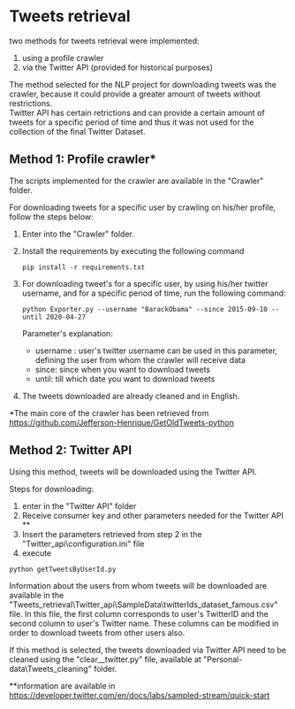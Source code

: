 # Tweets retrieval
 
two methods for tweets retrieval were implemented:
1. using a profile crawler
2. via the Twitter API (provided for historical purposes)

The method selected for the NLP project for downloading tweets was the crawler, because it could provide a greater amount of tweets without restrictions.   
Twitter API has certain retrictions and can provide a certain amount of tweets for a specific period of time and thus it was not used for the collection of the final Twitter Dataset.  


## Method 1: Profile crawler*

The scripts implemented for the crawler are available in the "Crawler" folder.

For downloading tweets for a specific user by crawling on his/her profile, follow the steps below:
1. Enter into the "Crawler" folder.
2. Install the requirements by executing the following command
   ``` 
   pip install -r requirements.txt
   ```
3. For downloading tweet's for a specific user, by using his/her twitter username, and for a specific period of time, run the following command:
   ``` 
   python Exporter.py --username "BarackObama" --since 2015-09-10 --until 2020-04-27
   ```
   
   Parameter's explanation:
   
   * username : user's twitter username can be used in this parameter, defining the user from whom the crawler will receive data
   * since: since when you want to download tweets
   * until: till which date you want to download tweets
   
   
   
4. The tweets downloaded are already cleaned and in English. 

*The main core of the crawler has been retrieved from https://github.com/Jefferson-Henrique/GetOldTweets-python



## Method 2: Twitter API
Using this method, tweets will be downloaded using the Twitter API. 

Steps for downloading:
1. enter in the "Twitter API" folder
2. Receive consumer key and other parameters needed for the Twitter API **
3. Insert the parameters retrieved from step 2 in the "Twitter_api\configuration.ini" file
4. execute 
```
python getTweetsByUserId.py
```

Information about the users from whom tweets will be downloaded are available in the "Tweets_retrieval\Twitter_api\SampleData\twitterIds_dataset_famous.csv" file.
In this file, the first column corresponds to user's TwitterID and the second column to user's Twitter name. These columns can be modified in order to download tweets from other users also. 

If this method is selected, the tweets downloaded via Twitter API need to be cleaned using the "clear__twitter.py" file, available at "Personal-data\Tweets_cleaning" folder.  

**information are available in https://developer.twitter.com/en/docs/labs/sampled-stream/quick-start


